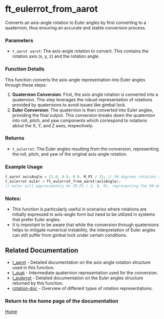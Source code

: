 # ft_eulerrot_from_aarot
Converts an axis-angle rotation to Euler angles by first converting to a quaternion, thus ensuring an accurate and stable conversion process.

### Parameters
- `t_aarot aarot`: The axis-angle rotation to convert. This contains the rotation axis (x, y, z) and the rotation angle.

### Function Details
This function converts the axis-angle representation into Euler angles through these steps:
1. **Quaternion Conversion**: First, the axis-angle rotation is converted into a quaternion. This step leverages the robust representation of rotations provided by quaternions to avoid issues like gimbal lock.
2. **Euler Conversion**: The quaternion is then converted into Euler angles, providing the final output. This conversion breaks down the quaternion into roll, pitch, and yaw components which correspond to rotations about the X, Y, and Z axes, respectively.

### Returns
- `t_eulerrot`: The Euler angles resulting from the conversion, representing the roll, pitch, and yaw of the original axis-angle rotation.

### Example Usage
```c
t_aarot axisAngle = {1.0, 0.0, 0.0, M_PI / 2}; // 90 degrees rotation around the X-axis
t_eulerrot euler = ft_eulerrot_from_aarot(axisAngle);
// euler will approximately be {M_PI / 2, 0, 0}, representing the 90-degree rotation around the X-axis
```

### Notes:
- This function is particularly useful in scenarios where rotations are initially expressed in axis-angle form but need to be utilized in systems that prefer Euler angles.
- It is important to be aware that while the conversion through quaternions helps to mitigate numerical instability, the interpretation of Euler angles can still suffer from gimbal lock under certain conditions.

## Related Documentation
- [t_aarot](../aarot//t_aarot.md) - Detailed documentation on the axis-angle rotation structure used in this function.
- [t_quat](../quaternion//t_quat.md) - Intermediate quaternion representation used for the conversion.
- [t_eulerrot](./t_eulerrot.md) - Detailed documentation on the Euler angles structure returned by this function.
- [rotation-doc](../rotation-doc.md) - Overview of different types of rotation representations.

### Return to the home page of the documentation
[Home](../../home.md)
